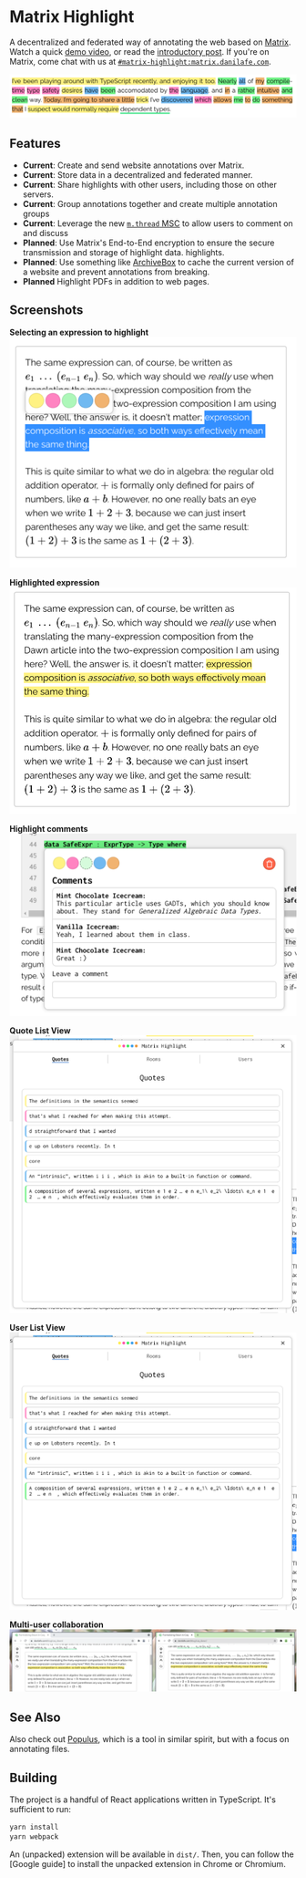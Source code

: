 # Matrix Highlight
A decentralized and federated way of annotating the web based on [Matrix](https://matrix.org).
Watch a quick [demo video](https://youtu.be/Q3h5A0DsE1s), or read the [introductory post](https://danilafe.com/blog/introducing_highlight/).
If you're on Matrix, come chat with us at [`#matrix-highlight:matrix.danilafe.com`](https://matrix.to/#/#matrix-highlight:matrix.danilafe.com).

![Image](./pictures/mhl_many.png)

## Features
* __Current__: Create and send website annotations over Matrix.
* __Current__: Store data in a decentralized and federated manner.
* __Current__: Share highlights with other users, including those on other servers.
* __Current__: Group annotations together and create multiple annotation groups
* __Current__: Leverage the new [`m.thread` MSC](https://github.com/matrix-org/matrix-doc/blob/gsouquet/threading-via-relations/proposals/3440-threading-via-relations.md) to allow users to comment on and discuss
* __Planned__: Use Matrix's End-to-End encryption to ensure the secure transmission and storage of highlight data.
highlights.
* __Planned__: Use something like [ArchiveBox](https://archivebox.io/) to cache the current version of a website and prevent annotations from breaking.
* __Planned__ Highlight PDFs in addition to web pages.

## Screenshots
__Selecting an expression to highlight__
![Selecting an expression to highlight](./pictures/mhl_tooltip.png)

__Highlighted expression__
![Highlighted expression](./pictures/mhl_highlight.png)

__Highlight comments__
![Highlight comments](./pictures/mhl_comments.png)

__Quote List View__
![Quote List View](./pictures/mhl_quotelist.png)

__User List View__
![User List View](./pictures/mhl_quotelist.png)

__Multi-user collaboration__
![Multi-user collaboration](./pictures/mhl_multi.png)

## See Also
Also check out [Populus](https://github.com/opentower/populus-viewer), which is a tool in similar spirit, but with a focus on annotating files.

## Building
The project is a handful of React applications written in TypeScript. It's sufficient to run:

```Bash
yarn install
yarn webpack
```

An (unpacked) extension will be available in `dist/`. Then, you can follow the [Google guide] to
install the unpacked extension in Chrome or Chromium.
